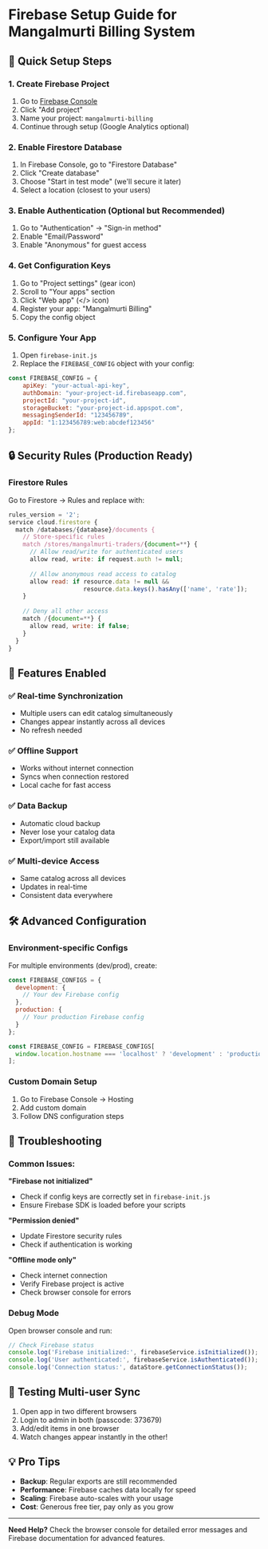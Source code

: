 # Firebase Setup Guide for Mangalmurti Billing System

## 🚀 Quick Setup Steps

### 1. Create Firebase Project
1. Go to [Firebase Console](https://console.firebase.google.com/)
2. Click "Add project"
3. Name your project: `mangalmurti-billing`
4. Continue through setup (Google Analytics optional)

### 2. Enable Firestore Database
1. In Firebase Console, go to "Firestore Database"
2. Click "Create database"
3. Choose "Start in test mode" (we'll secure it later)
4. Select a location (closest to your users)

### 3. Enable Authentication (Optional but Recommended)
1. Go to "Authentication" → "Sign-in method"
2. Enable "Email/Password"
3. Enable "Anonymous" for guest access

### 4. Get Configuration Keys
1. Go to "Project settings" (gear icon)
2. Scroll to "Your apps" section
3. Click "Web app" (</> icon)
4. Register your app: "Mangalmurti Billing"
5. Copy the config object

### 5. Configure Your App
1. Open `firebase-init.js`
2. Replace the `FIREBASE_CONFIG` object with your config:

```javascript
const FIREBASE_CONFIG = {
    apiKey: "your-actual-api-key",
    authDomain: "your-project-id.firebaseapp.com",
    projectId: "your-project-id",
    storageBucket: "your-project-id.appspot.com",
    messagingSenderId: "123456789",
    appId: "1:123456789:web:abcdef123456"
};
```

## 🔒 Security Rules (Production Ready)

### Firestore Rules
Go to Firestore → Rules and replace with:

```javascript
rules_version = '2';
service cloud.firestore {
  match /databases/{database}/documents {
    // Store-specific rules
    match /stores/mangalmurti-traders/{document=**} {
      // Allow read/write for authenticated users
      allow read, write: if request.auth != null;
      
      // Allow anonymous read access to catalog
      allow read: if resource.data != null && 
                     resource.data.keys().hasAny(['name', 'rate']);
    }
    
    // Deny all other access
    match /{document=**} {
      allow read, write: if false;
    }
  }
}
```

## 🎯 Features Enabled

### ✅ Real-time Synchronization
- Multiple users can edit catalog simultaneously
- Changes appear instantly across all devices
- No refresh needed

### ✅ Offline Support
- Works without internet connection
- Syncs when connection restored
- Local cache for fast access

### ✅ Data Backup
- Automatic cloud backup
- Never lose your catalog data
- Export/import still available

### ✅ Multi-device Access
- Same catalog across all devices
- Updates in real-time
- Consistent data everywhere

## 🛠️ Advanced Configuration

### Environment-specific Configs
For multiple environments (dev/prod), create:

```javascript
const FIREBASE_CONFIGS = {
  development: {
    // Your dev Firebase config
  },
  production: {
    // Your production Firebase config
  }
};

const FIREBASE_CONFIG = FIREBASE_CONFIGS[
  window.location.hostname === 'localhost' ? 'development' : 'production'
];
```

### Custom Domain Setup
1. Go to Firebase Console → Hosting
2. Add custom domain
3. Follow DNS configuration steps

## 🐛 Troubleshooting

### Common Issues:

**"Firebase not initialized"**
- Check if config keys are correctly set in `firebase-init.js`
- Ensure Firebase SDK is loaded before your scripts

**"Permission denied"**
- Update Firestore security rules
- Check if authentication is working

**"Offline mode only"**
- Check internet connection
- Verify Firebase project is active
- Check browser console for errors

### Debug Mode
Open browser console and run:
```javascript
// Check Firebase status
console.log('Firebase initialized:', firebaseService.isInitialized());
console.log('User authenticated:', firebaseService.isAuthenticated());
console.log('Connection status:', dataStore.getConnectionStatus());
```

## 🎉 Testing Multi-user Sync

1. Open app in two different browsers
2. Login to admin in both (passcode: 373679)
3. Add/edit items in one browser
4. Watch changes appear instantly in the other!

## 💡 Pro Tips

- **Backup**: Regular exports are still recommended
- **Performance**: Firebase caches data locally for speed
- **Scaling**: Firebase auto-scales with your usage
- **Cost**: Generous free tier, pay only as you grow

---

**Need Help?** Check the browser console for detailed error messages and Firebase documentation for advanced features.